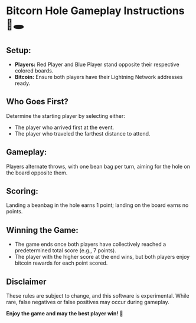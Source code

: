# Bitcorn Hole Gameplay Instructions 🌽🕳️

## Setup:
- **Players:** Red Player and Blue Player stand opposite their respective colored boards.
- **Bitcoin:** Ensure both players have their Lightning Network addresses ready.

## Who Goes First?
Determine the starting player by selecting either:
- The player who arrived first at the event.
- The player who traveled the farthest distance to attend.

## Gameplay:
Players alternate throws, with one bean bag per turn, aiming for the hole on the board opposite them.

## Scoring:
Landing a beanbag in the hole earns 1 point; landing on the board earns no points. 

## Winning the Game:
- The game ends once both players have collectively reached a predetermined total score (e.g., 7 points).
- The player with the higher score at the end wins, but both players enjoy bitcoin rewards for each point scored.

## Disclaimer
These rules are subject to change, and this software is experimental. While rare, false negatives or false positives may occur during gameplay.

**Enjoy the game and may the best player win!** 🌽
